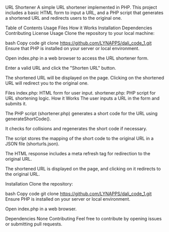 URL Shortener
A simple URL shortener implemented in PHP. This project includes a basic HTML form to input a URL, and a PHP script that generates a shortened URL and redirects users to the original one.

Table of Contents
Usage
Files
How it Works
Installation
Dependencies
Contributing
License
Usage
Clone the repository to your local machine:

bash
Copy code
git clone https://github.com/LYNAPPS/dali_code_1.git
Ensure that PHP is installed on your server or local environment.

Open index.php in a web browser to access the URL shortener form.

Enter a valid URL and click the "Shorten URL" button.

The shortened URL will be displayed on the page. Clicking on the shortened URL will redirect you to the original one.

Files
index.php: HTML form for user input.
shortener.php: PHP script for URL shortening logic.
How it Works
The user inputs a URL in the form and submits it.

The PHP script (shortener.php) generates a short code for the URL using generateShortCode().

It checks for collisions and regenerates the short code if necessary.

The script stores the mapping of the short code to the original URL in a JSON file (shorturls.json).

The HTML response includes a meta refresh tag for redirection to the original URL.

The shortened URL is displayed on the page, and clicking on it redirects to the original URL.

Installation
Clone the repository:

bash
Copy code
git clone https://github.com/LYNAPPS/dali_code_1.git
Ensure PHP is installed on your server or local environment.

Open index.php in a web browser.

Dependencies
None
Contributing
Feel free to contribute by opening issues or submitting pull requests.